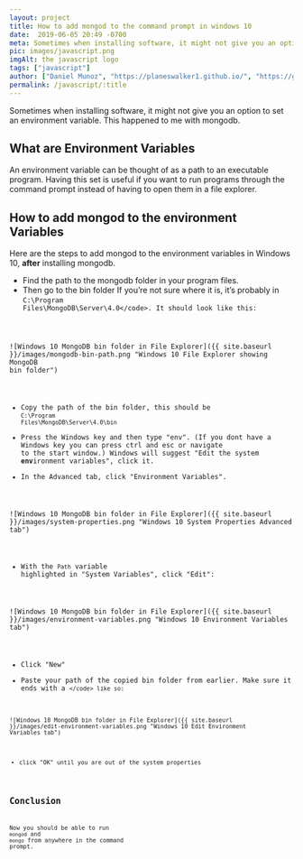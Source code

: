 ```yaml
---
layout: project
title: How to add mongod to the command prompt in windows 10
date:  2019-06-05 20:49 -0700
meta: Sometimes when installing software, it might not give you an option to set an environment variable. Learn how to set environment variables in windows 10
pic: images/javascript.png
imgAlt: the javascript logo
tags: ["javascript"]
author: ["Daniel Munoz", "https://planeswalker1.github.io/", "https://github.com/planeswalker1"]
permalink: /javascript/:title
---
```


Sometimes when installing software, it might not give you an option to set an environment variable. This happened to me with mongodb.

## What are Environment Variables

An environment variable can be thought of as a path to an executable program. Having this set is useful if you want to run programs through the command prompt instead of having to open them in a file explorer.

## How to add mongod to the environment Variables

Here are the steps to add mongod to the environment variables in Windows 10, <strong>after</strong> installing mongodb.

* Find the path to the mongodb folder in your program files.
* Then go to the bin folder
If you’re not sure where it is, it’s probably in <code class="highlight__code">C:\Program Files\MongoDB\Server\4.0\</code>. It should look like this:

![Windows 10 MongoDB bin folder in File Explorer]({{ site.baseurl }}/images/mongodb-bin-path.png "Windows 10 File Explorer showing MongoDB bin folder")

* Copy the path of the bin folder, this should be <code class="highlight__code">C:\Program Files\MongoDB\Server\4.0\bin</code>
* Press the Windows key and then type "env". (If you dont have a Windows key you can press <kbd>ctrl</kbd> and <kbd>esc</kbd> or 
navigate to the start window.) Windows will suggest "Edit the system <strong>env</strong>ironment variables", click it.
* In the Advanced tab, click "Environment Variables".

![Windows 10 MongoDB bin folder in File Explorer]({{ site.baseurl }}/images/system-properties.png "Windows 10 System Properties Advanced tab")

* With the <code class="highlight__code">Path</code> variable highlighted in "System Variables", click "Edit":

![Windows 10 MongoDB bin folder in File Explorer]({{ site.baseurl }}/images/environment-variables.png "Windows 10 Environment Variables tab")

* Click "New"
* Paste your path of the copied bin folder from earlier. Make sure it ends with a <code class="highlight__code">\</code> like so:

![Windows 10 MongoDB bin folder in File Explorer]({{ site.baseurl }}/images/edit-environment-variables.png "Windows 10 Edit Environment Variables tab")

* click "OK" until you are out of the system properties

## Conclusion

Now you should be able to run <code class="highlight__code">mongod</code> and <code class="highlight__code">mongo</code> from anywhere in the command prompt.
